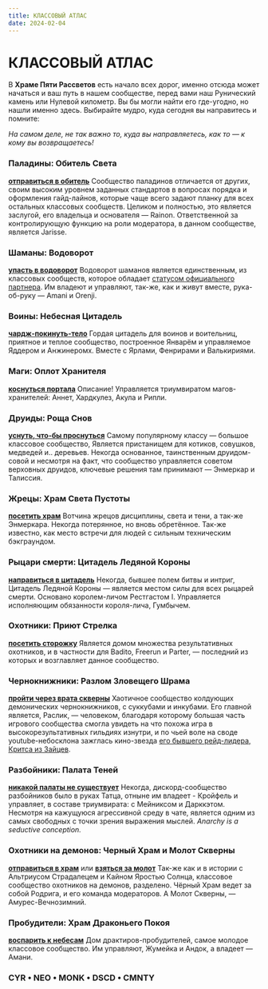 ```yaml
---
title: КЛАССОВЫЙ АТЛАС
date: 2024-02-04
---
```


# КЛАССОВЫЙ АТЛАС

В **Храме Пяти Рассветов** есть начало всех дорог, именно отсюда может начаться и ваш путь в нашем сообществе, перед вами наш Рунический камень или Нулевой километр. Вы бы могли найти его где-угодно, но нашли именно здесь. Выбирайте мудро, куда сегодня вы направитесь и помните:

*На самом деле, не так важно то, куда вы направляетесь, как то — к кому вы возвращаетесь!*

### Паладины: Обитель Света

[**отправиться в обитель**](https://discord.gg/yAhvHbM)
Сообщество паладинов отличается от других, своим высоким уровнем заданных стандартов в вопросах порядка и оформления гайд-лайнов, которые чаще всего задают планку для всех остальных классовых сообществ.
Целиком и полностью, это является заслугой, его владельца и основателя — Rainon. Ответственной за контролирующую функцию на роли модератора, в данном сообществе, является Jarisse.

### Шаманы: Водоворот

[**упасть в водоворот**](https://discord.gg/8Bag6kT)
Водоворот шаманов является единственным, из классовых сообществ, которое обладает [статусом официального партнера](https://support.discord.com/hc/ru/articles/360047236171-Партнёрские-и-верифицированные-серверы). Им владеют и управляют, так-же, как и живут вместе, рука-об-руку — Amani и Orenji.

### Воины: Небесная Цитадель

[**чардж-покинуть-тело**](https://discord.gg/xmcWP5b)
 Гордая цитадель для воинов и воительниц, приятное и теплое сообщество, построенное Январём и управляемое Яддером и Анжинеромх. Вместе с Ярлами, Фенрирами и Валькириями.

### Маги: Оплот Хранителя

[**коснуться портала**](https://discord.gg/bSwXsKG)
Описание! Управляется триумвиратом магов-хранителей: Аннет, Хардкулез, Акула и Рипли.

### Друиды: Роща Снов

[**уснуть, что-бы проснуться**](https://discord.gg/5uPBe28)
Самому популярному классу — большое классовое сообщество,  Является пристанищем для котиков, совушков, медведей и.. деревьев. Некогда основанное, таинственным друидом-совой и несмотря на факт, что сообщество управляется советом верховных друидов, ключевые решения там принимают — Энмеркар и Талиссия.

### Жрецы: Храм Света Пустоты

[**посетить храм**](https://discord.gg/G8zUnFxEs4)
Вотчина жрецов дисциплины, света и тени, а так-же Энмеркара. Некогда потерянное, но вновь обретённое. Так-же известно, как место встречи для людей с сильным техническим бэкграундом.

### Рыцари смерти: Цитадель Ледяной Короны

[**направиться в цитадель**](https://discord.gg/QktwJdq)
Некогда, бывшее полем битвы и интриг, Цитадель Ледяной Короны — является местом силы для всех рыцарей смерти. Основано королем-личом Рестгастом I. Управляется исполняющим обязанности короля-лича, Гумбычем.

### Охотники: Приют Стрелка

[**посетить сторожку**](https://discord.gg/gjvNbyj)
Является домом множества результативных охотников, и в частности для Badito, Freerun и Parter, — последний из которых и возглавляет данное сообщество.

### Чернокнижники: Разлом Зловещего Шрама

[**пройти через врата скверны**](https://discord.gg/tnfqRE4GZ9)
Хаотичное сообщество колдующих демонических чернокнижников, с суккубами и инкубами.
Его главной является, Раслик, — человеком, благодаря которому большая часть игрового сообщества смогла увидеть на что похожа игра в высокорезультативных гильдиях изнутри, и по чьей воле на своде youtube-небосклона зажглась кино-звезда [его бывшего рейд-лидера, Критса из Зайцев](https://www.youtube.com/watch?v=RIXlrQ70T8U).

### Разбойники: Палата Теней

[**никакой палаты не существует**](https://discord.gg/GfcqXR5)
Некогда, дискорд-сообщество разбойников было в руках Татца, отныне им владеет - Кройфель и управляет, в составе триумвирата: с Мейниксом и Дарккэтом. Несмотря на кажущуюся агрессивной среду в чате, является одним из самых свободных с точки зрения выражения мыслей. *Anarchy is a seductive conception.*

### Охотники на демонов: Черный Храм и Молот Скверны

[**отправиться в храм**](https://discord.gg/434y7Nh) или [**взяться за молот**](https://discord.gg/hQbyRwZugV)
Так-же как и в истории с Альтриусом Страдалецем и Кайном Яростью Солнца, классовое сообщество охотников на демонов, разделено.
Чёрный Храм ведет за собой Родрига, и его команда модераторов. А Молот Скверны, — Амурес-Вечнозимний.

### Пробудители: Храм Драконьего Покоя

[**воспарить к небесам**](https://discord.gg/5yMyjh9SG7)
Дом драктиров-пробудителей, самое молодое классовое сообщество. Им управляют, Жумейка и Андок, а владеет — Амани.

### CYR • NEO • MONK • DSCD • CMNTY
